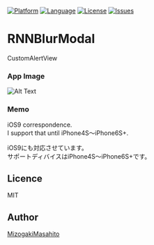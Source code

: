  [![Platform](http://img.shields.io/badge/platform-ios-blue.svg?style=flat
              )](https://developer.apple.com/iphone/index.action)
[![Language](http://img.shields.io/badge/language-Objective–C-brightgreen.svg?style=flat
             )](https://developer.apple.com/jp/documentation/)
[![License](http://img.shields.io/badge/license-MIT-lightgrey.svg?style=flat
            )](http://mit-license.org)
[![Issues](https://img.shields.io/github/issues/MMasahito/RNNBlurModalView.svg?style=flat
           )](https://github.com/MMasahito/RNNBlurModalView/issues?state=open)

# RNNBlurModal

CustomAlertView 


### App Image ###
![Alt Text](https://github.com/MMasahito/RNBlurModalView/blob/master/dev.gif)  

### Memo ###
iOS9 correspondence.  
I support that until iPhone4S〜iPhone6S+.  

iOS9にも対応させています。  
サポートディバイスはiPhone4S〜iPhone6S+です。

## Licence

MIT

## Author

[MizogakiMasahito](https://github.com/MMasahito)
